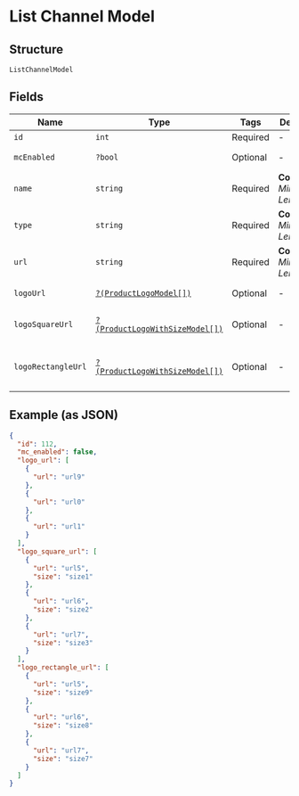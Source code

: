 
# List Channel Model

## Structure

`ListChannelModel`

## Fields

| Name | Type | Tags | Description | Getter | Setter |
|  --- | --- | --- | --- | --- | --- |
| `id` | `int` | Required | - | getId(): int | setId(int id): void |
| `mcEnabled` | `?bool` | Optional | - | getMcEnabled(): ?bool | setMcEnabled(?bool mcEnabled): void |
| `name` | `string` | Required | **Constraints**: *Minimum Length*: `1` | getName(): string | setName(string name): void |
| `type` | `string` | Required | **Constraints**: *Minimum Length*: `1` | getType(): string | setType(string type): void |
| `url` | `string` | Required | **Constraints**: *Minimum Length*: `1` | getUrl(): string | setUrl(string url): void |
| `logoUrl` | [`?(ProductLogoModel[])`](../../doc/models/product-logo-model.md) | Optional | - | getLogoUrl(): ?array | setLogoUrl(?array logoUrl): void |
| `logoSquareUrl` | [`?(ProductLogoWithSizeModel[])`](../../doc/models/product-logo-with-size-model.md) | Optional | - | getLogoSquareUrl(): ?array | setLogoSquareUrl(?array logoSquareUrl): void |
| `logoRectangleUrl` | [`?(ProductLogoWithSizeModel[])`](../../doc/models/product-logo-with-size-model.md) | Optional | - | getLogoRectangleUrl(): ?array | setLogoRectangleUrl(?array logoRectangleUrl): void |

## Example (as JSON)

```json
{
  "id": 112,
  "mc_enabled": false,
  "logo_url": [
    {
      "url": "url9"
    },
    {
      "url": "url0"
    },
    {
      "url": "url1"
    }
  ],
  "logo_square_url": [
    {
      "url": "url5",
      "size": "size1"
    },
    {
      "url": "url6",
      "size": "size2"
    },
    {
      "url": "url7",
      "size": "size3"
    }
  ],
  "logo_rectangle_url": [
    {
      "url": "url5",
      "size": "size9"
    },
    {
      "url": "url6",
      "size": "size8"
    },
    {
      "url": "url7",
      "size": "size7"
    }
  ]
}
```

